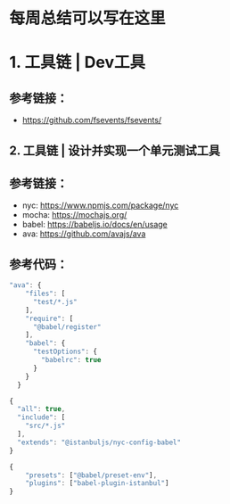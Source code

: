 # 每周总结可以写在这里

# 1. 工具链 | Dev工具
## 参考链接：
* https://github.com/fsevents/fsevents/

## 2. 工具链 | 设计并实现一个单元测试工具
## 参考链接：

* nyc: <https://www.npmjs.com/package/nyc>
* mocha: <https://mochajs.org/>
* babel: <https://babeljs.io/docs/en/usage>
* ava: <https://github.com/avajs/ava>

## 参考代码：

```js
"ava": {
    "files": [
      "test/*.js"
    ],
    "require": [
      "@babel/register"
    ],
    "babel": {
      "testOptions": {
        "babelrc": true
      }
    }
  }
```

```js
{
  "all": true,
  "include": [
    "src/*.js"
  ],
  "extends": "@istanbuljs/nyc-config-babel"
}
```

```js
{
    "presets": ["@babel/preset-env"],
    "plugins": ["babel-plugin-istanbul"]
}
```



